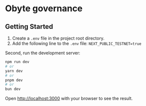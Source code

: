# Obyte governance

## Getting Started

1. Create a `.env` file in the project root directory.
2. Add the following line to the `.env` file: ``NEXT_PUBLIC_TESTNET=true``


Second, run the development server:

```bash
npm run dev
# or
yarn dev
# or
pnpm dev
# or
bun dev
```

Open [http://localhost:3000](http://localhost:3000) with your browser to see the result.

